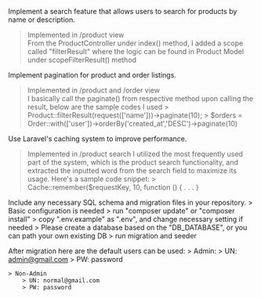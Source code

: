 Implement a search feature that allows users to search for products by name or description.
> Implemented in /product view  
> From the ProductController under index() method, I added a scope called "filterResult" where the logic can be found in Product Model under scopeFilterResult() method

Implement pagination for product and order listings.
 > Implemented in /product and /order view  
 > I basically call the paginate() from respective method upon calling the result, below are the sample codes I used
    > Product::filterResult(request(['name']))->paginate(10);
    > $orders = Order::with(['user'])->orderBy('created_at','DESC')->paginate(10)

Use Laravel's caching system to improve performance.
 > Implemented in /product search
 > I utilized the most frequently used part of the system, which is the product search functionality, and extracted the inputted word from the search field to maximize its usage. Here's a sample code snippet:
    >  Cache::remember($requestKey, 10, function () { . . . }

Include any necessary SQL schema and migration files in your repository.
    > Basic configuration is needed
        > run "composer update" or "composer install"
        > copy ".env.example" as ".env", and change necessary setting if needed
        > Please create a database based on the "DB_DATABASE", or you can path your own existing DB
        > run migration and seeder

After migration here are the default users can be used:
    > Admin:
        > UN: admin@gmail.com
        > PW: password

    > Non-Admin
        > UN: normal@gmail.com
        > PW: password